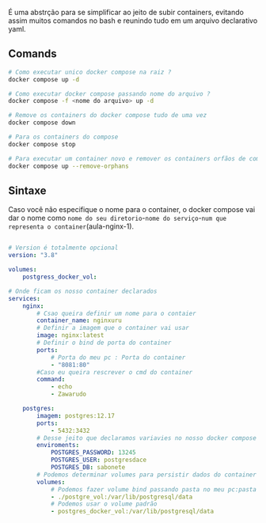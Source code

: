 É uma abstrção para se simplificar ao jeito de subir containers, evitando assim muitos comandos no bash e reunindo tudo em um arquivo declarativo yaml. 



## Comands

```bash
# Como executar unico docker compose na raiz ? 
docker compose up -d

# Como executar docker compose passando nome do arquivo ? 
docker compose -f <nome do arquivo> up -d

# Remove os containers do docker compose tudo de uma vez 
docker compose down

# Para os containers do compose 
docker compose stop

# Para executar um container novo e remover os containers orfãos de compose
docker compose up --remove-orphans

```


## Sintaxe 

Caso você não especifique o nome para o container, o docker compose vai dar o nome como `nome do seu diretorio`-`nome do serviço`-`num que representa o container`(aula-nginx-1).

```yaml

# Version é totalmente opcional 
version: "3.8"

volumes: 
	postgress_docker_vol:

# Onde ficam os nosso container declarados
services: 
	nginx:
		# Csao queira definir um nome para o contaier
		container_name: nginxuru
		# Definir a imagem que o container vai usar
		image: nginx:latest
		# Definir o bind de porta do container 
		ports:
			# Porta do meu pc : Porta do container
			- "8081:80"
		#Caso eu queira rescrever o cmd do container
		command:
			- echo
			- Zawarudo

	postgres: 
		imagem: postgres:12.17
		ports:
			- 5432:3432
		# Desse jeito que declaramos variavies no nosso docker compose
		enviroments:
			POSTGRES_PASSWORD: 13245
			POSTGRES_USER: postgresdace
			POSTGRES_DB: sabonete
		# Podemos determinar volumes para persistir dados do container
		volumes:
			# Podemos fazer volume bind passando pasta no meu pc:pasta no container
			- ./postgre_vol:/var/lib/postgresql/data
			# Podemos usar o volume padrão
			- postgres_docker_vol:/var/lib/postgresql/data

```
